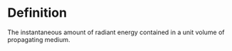 # Definition

The instantaneous amount of radiant energy contained in a unit volume of
propagating medium.

